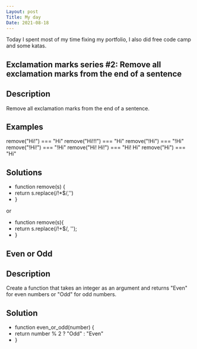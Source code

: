 ```yaml
---
Layout: post
Title: My day
Date: 2021-08-18
---
```


Today I spent most of my time fixing my portfolio, I also did free code camp and some katas.

## Exclamation marks series #2: Remove all exclamation marks from the end of a sentence

## Description

Remove all exclamation marks from the end of a sentence.

## Examples

remove("Hi!") === "Hi"
remove("Hi!!!") === "Hi"
remove("!Hi") === "!Hi"
remove("!Hi!") === "!Hi"
remove("Hi! Hi!") === "Hi! Hi"
remove("Hi") === "Hi"

## Solutions

- function remove(s) {
- return s.replace(/!\*$/,'')
- }

or

- function remove(s){
- return s.replace(/!+$/, '');
- }

## Even or Odd

## Description

Create a function that takes an integer as an argument and returns "Even" for even numbers or "Odd" for odd numbers.

## Solution

- function even_or_odd(number) {
- return number % 2 ? "Odd" : "Even"
- }
